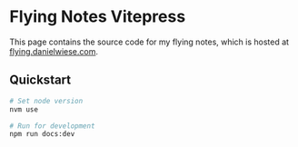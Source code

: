 # Flying Notes Vitepress

This page contains the source code for my flying notes, which is hosted at [flying.danielwiese.com](https://flying.danielwiese.com).

## Quickstart

```sh
# Set node version
nvm use

# Run for development
npm run docs:dev
```
